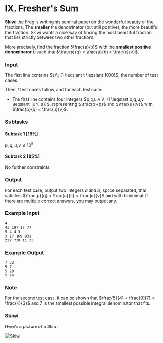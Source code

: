 # IX. Fresher's Sum

**Skiwi** the Frog is writing his seminal paper on the wonderful beauty of the fractions. The **smaller** the denominator (but still positive), the more beautiful the fraction. Skiwi wants a nice way of finding the most beautiful fraction that lies strictly between two other fractions.

More precisely, find the fraction $\frac{a}{b}$ with the **smallest positive denominator** $b$ such that $\frac{p}{q} < \frac{a}{b} < \frac{u}{v}$.

### Input
The first line contains $t \\; (1 \leqslant t \leqslant 1000)$, the number of test cases.

Then, $t$ test cases follow, and for each test case:

- The first line contains four integers $p,q,u,v \\; (1 \leqslant p,q,u,v \leqslant 10^{18})$, representing $\frac{p}{q}$ and $\frac{u}{v}$ with $\frac{p}{q} < \frac{u}{v}$.

### Subtasks

#### Subtask 1 [15%]
$p,q,u,v \leqslant 10^5$

#### Subtask 2 [85%]
No further constraints.

### Output
For each test case, output two integers $a$ and $b$, space separated, that satisfies $\frac{p}{q} < \frac{a}{b} < \frac{u}{v}$ and with $b$ minimal.
If there are multiple correct answers, you may output any.

### Example Input
```
4
43 197 17 77
5 4 4 3
3 17 169 931
227 730 11 35
```

### Example Output
```
7 32
9 7
5 28
5 16
```

### Note
For the second test case, it can be shown that $\frac{5}{4} < \frac{9}{7} < \frac{4}{3}$ and $7$ is the smallest possible integral denominator that fits.

### Skiwi
Here's a picture of a Skiwi

![Skiwi](asset/9/skiwi.png)
